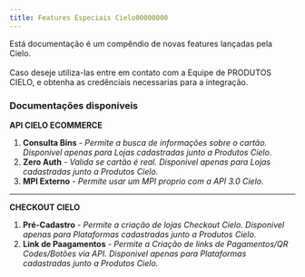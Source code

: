 ```yaml
---
title: Features Especiais Cielo00000000
---
```


Está documentação é um compêndio de novas features lançadas pela Cielo.<br><br>
Caso deseje utiliza-las entre em contato com a Equipe de PRODUTOS CIELO, e obtenha as credênciais necessarias para a integração.

### **Documentações disponiveis**

**API CIELO ECOMMERCE**

1. **Consulta Bins** - _Permite a busca de informações sobre o cartão. Disponivel apenas para Lojas cadastradas junto a Produtos Cielo._
2. **Zero Auth** - _Valida se cartão é real. Disponivel apenas para Lojas cadastradas junto a Produtos Cielo._
3. **MPI Externo** - _Permite usar um MPI proprio com a API 3.0 Cielo._

---

**CHECKOUT CIELO**

1. **Pré-Cadastro** - _Permite a criação de lojas Checkout Cielo. Disponivel apenas para Plataformas cadastradas junto a Produtos Cielo._ 
2. **Link de Paagamentos** - _Permite a Criação de links de Pagamentos/QR Codes/Botões via API. Disponivel apenas para Plataformas cadastradas junto a Produtos Cielo._
